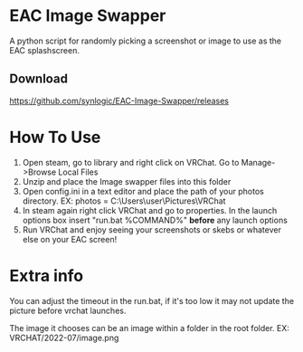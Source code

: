 # EAC Image Swapper
A python script for randomly picking a screenshot or image to use as the EAC splashscreen.

## Download
https://github.com/synlogic/EAC-Image-Swapper/releases

# How To Use
1) Open steam, go to library and right click on VRChat.  Go to Manage->Browse Local Files
2) Unzip and place the Image swapper files into this folder
3) Open config.ini in a text editor and place the path of your photos directory. EX: photos = C:\Users\user\Pictures\VRChat
4) In steam again right click VRChat and go to properties.  In the launch options box insert "run.bat %COMMAND%" **before** any launch options
5) Run VRChat and enjoy seeing your screenshots or skebs or whatever else on your EAC screen!

# Extra info
You can adjust the timeout in the run.bat, if it's too low it may not update the picture before vrchat launches.

The image it chooses can be an image within a folder in the root folder.  EX: VRCHAT/2022-07/image.png
